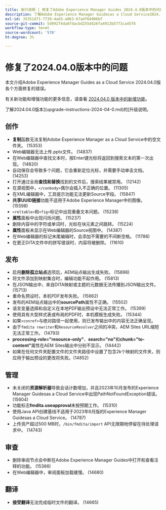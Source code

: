 ```yaml
---
title: 发行说明 | 修复了Adobe Experience Manager Guides 2024.4.0版本中的问题
description: 了解Adobe Experience Manager Guidesas a Cloud Service2024.04.0版本中的错误修复。
exl-id: 35351d71-7739-4ad3-a063-67adf64906bf
source-git-commit: 5d99274da8fdacbd255d426fa4913b5773ca45f8
workflow-type: tm+mt
source-wordcount: '578'
ht-degree: 3%

---
```


# 修复了2024.04.0版本中的问题

本文介绍Adobe Experience Manager Guides as a Cloud Service 2024.04.0版各个方面修复的错误。

有关新功能和增强功能的更多信息，请查看 [2024.04.0 版本中的新增功能](whats-new-2024-04-0.md)。

了解2024.04.0版本](upgrade-instructions-2024-04-0.md)的[升级说明。

## 创作

- **复制**&#x200B;函数无法复制Adobe Experience Manager as a Cloud Service中的空文件夹。 (15353)
- Web编辑器无法上传.pptx文件。 (14837)
- 在Web编辑器中查找文本时，按Enter键光标将返回到搜索文本的第一次出现。 (14820)
- 自动保存会导致多个问题，它会重新定位光标，并需要手动单击文档。 (14253)
- 打开通过全局&#x200B;**查找和替换**&#x200B;找到的文件后，搜索结果被禁用。 (12142)
- 在源视图中，`</conbody>`偶尔会插入不正确的位置。 (11305)
- 在XML编辑器中，工具提示功能无法更新Source字段。 (15847)
- **共享UUID链接**&#x200B;功能不适用于Adobe Experience Manager中的图像。 (15598)
- `<reltable>`和`<fig>`标记中出现重叠文本问题。 (15238)
- **属性**&#x200B;面板中出现闪烁问题。 (15237)
- 删除内容中的字符或单词时，光标在块元素之间跳转。 (15224)
- **属性**&#x200B;面板未显示在Web编辑器的Source视图中。 (14387)
- 在Web编辑器的标记末尾编辑时，会添加不需要的不间断空格。 (11786)
- 在更正DITA文件中的拼写错误时，内容将被删除。 (11610)


## 发布

- 启用&#x200B;**删除孤立站点**&#x200B;选项后，AEM站点输出生成失败。 (15896)
- 将文件添加到映射集合时，编辑功能不起作用。 (15813)
- 在JSON输出中，来自DITA映射或主题的元数据无法传播到JSON输出文件。 (15713)
- 重命名预设时，本机PDF发布失败。 (15662)
- 发布的AEM站点输出中的&#x200B;**sourcePath**&#x200B;属性不正确。 (15502)
- 语言变量选择和自定义在本地PDF输出预设中无法正常工作。 (15399)
- 使用具有大型样式表或布局的PDF时，本机模板生成失败。 (15344)
- 如果`<conref>`与绝对路径一起使用，则已发布输出中的内容无法正确呈现。
- 由于`fmdita rewriter`和`ResourceResolver`之间的冲突，AEM Sites URL缩短无法正常工作。 (14793)
- **processing-role=&quot;resource-only&quot;**、**search=&quot;no&quot;**&#x200B;和&#x200B;**chunk=&quot;to-content&quot;**&#x200B;属性在AEM Sites输出中分别不显示。 (14442)
- 如果在任何文件夹配置文件的文件夹路径中设置了包含2k个映射的文件夹，则应用于输出预设的更改将失败。(14852)

## 管理

- 未关闭的&#x200B;**资源解析器**&#x200B;导致会话计数增加，并且2023年10月发布的Experience Manager Guidesas a Cloud Service中出现PathNotFoundException错误。 (15604)
- 功能标志&#x200B;**fmdita.useapproval**&#x200B;未按预期工作。 (15310)
- 使用Java API创建基线不适用于2023年6月版的Experience Manager Guidesas a Cloud Service。 (14787)
- 上传资产超过500 MB时，`/bin/fmdita/import` API无限期地停留在待处理请求中。 (14743)

## 审查

- 删除审阅节点会中断在Adobe Experience Manager Guides中打开和查看注释的功能。 (15366)
- 在Web编辑器中，审阅面板加载缓慢。 (14680)

## 翻译

- **接受翻译**&#x200B;无法完成临时文件的翻译。 (14665)
